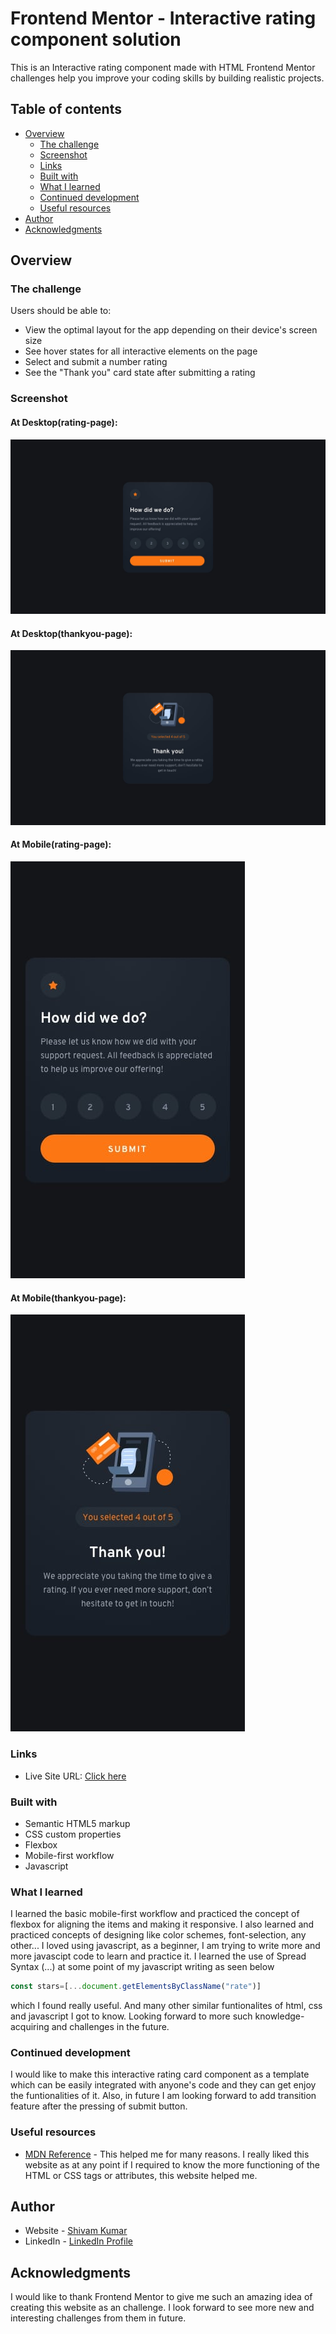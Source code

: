 # Frontend Mentor - Interactive rating component solution

This is an Interactive rating component made with HTML Frontend Mentor challenges help you improve your coding skills by building realistic projects. 

## Table of contents

- [Overview](#overview)
  - [The challenge](#the-challenge)
  - [Screenshot](#screenshot)
  - [Links](#links)
  - [Built with](#built-with)
  - [What I learned](#what-i-learned)
  - [Continued development](#continued-development)
  - [Useful resources](#useful-resources)
- [Author](#author)
- [Acknowledgments](#acknowledgments)


## Overview

### The challenge

Users should be able to:

- View the optimal layout for the app depending on their device's screen size
- See hover states for all interactive elements on the page
- Select and submit a number rating
- See the "Thank you" card state after submitting a rating

### Screenshot
#### At Desktop(rating-page):
![](./design/desktop-design.jpg)
#### At Desktop(thankyou-page):
![](./design/desktop-thank-you-state.jpg)
#### At Mobile(rating-page):
![](./design/mobile-design.jpg)
#### At Mobile(thankyou-page):
![](./design/mobile-thank-you-state.jpg)

### Links

- Live Site URL: [Click here](https://itsme-shivamkumar.github.io/interactive-rating-component/)


### Built with

- Semantic HTML5 markup
- CSS custom properties
- Flexbox
- Mobile-first workflow
- Javascript

### What I learned

I learned the basic mobile-first workflow and practiced the concept of flexbox for aligning the items and making it responsive. I also learned and practiced concepts of designing like color schemes, font-selection, any other... I loved using javascript, as a beginner, I am trying to write more and more javascipt code to learn and practice it. I learned the use of Spread Syntax (...) at some point of my javascript writing as seen below
```javascript
const stars=[...document.getElementsByClassName("rate")]
```
which I found really useful. And many other similar funtionalites of html, css and javascript I got to know. Looking forward to more such knowledge-acquiring and challenges in the future.


### Continued development

I would like to make this interactive rating card component as a template which can be easily integrated with anyone's code and they can get enjoy the funtionalities of it. Also, in future I am looking forward to add transition feature after the pressing of submit button.


### Useful resources

- [MDN Reference](https://developer.mozilla.org/en-US/docs/Web/CSS/Reference) - This helped me for many reasons. I really liked this website as at any point if I required to know the more functioning of the HTML or CSS tags or attributes, this website helped me.

## Author

- Website - [Shivam Kumar](#)
- LinkedIn - [LinkedIn Profile](https://www.linkedin.com/in/shivam-kumar-9575a7227/)


## Acknowledgments

I would like to thank Frontend Mentor to give me such an amazing idea of creating this website as an challenge. I look forward to see more new and interesting challenges from them in future.


